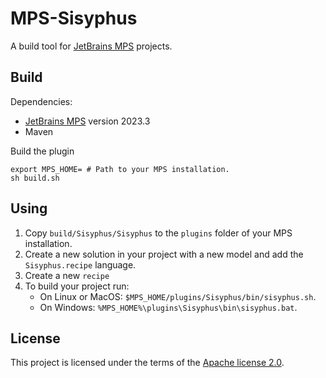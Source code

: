 # MPS-Sisyphus

A build tool for [JetBrains MPS](https://www.jetbrains.com/mps/) projects.

## Build

Dependencies:

* [JetBrains MPS](https://www.jetbrains.com/mps/) version 2023.3
* Maven

Build the plugin

```shell
export MPS_HOME= # Path to your MPS installation.
sh build.sh
```

## Using

1. Copy `build/Sisyphus/Sisyphus` to the `plugins` folder of your MPS installation.
2. Create a new solution in your project with a new model and add the `Sisyphus.recipe` language.
3. Create a new `recipe`
4. To build your project run:
    * On Linux or MacOS: `$MPS_HOME/plugins/Sisyphus/bin/sisyphus.sh`.
    * On Windows: `%MPS_HOME%\plugins\Sisyphus\bin\sisyphus.bat`.

## License

This project is licensed under the terms of the [Apache license 2.0](LICENSE).